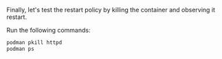 Finally, let's test the restart policy by killing the container and observing it restart.

Run the following commands:

```bash
podman pkill httpd
podman ps
```